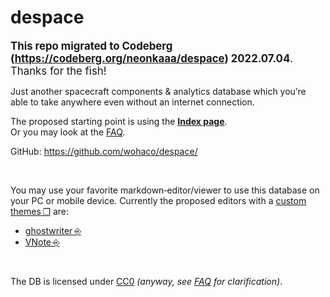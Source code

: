 # despace

<big>**This repo migrated to Codeberg (<https://codeberg.org/neonkaaa/despace>) 2022.07.04**.<br> Thanks for the fish!</big>


Just another spacecraft components & analytics database which you’re able to take anywhere even without an internet connection.

The proposed starting point is using the **[Index page](db/index.md)**.  
Or you may look at the [FAQ](db/faq.md).

GitHub: <https://github.com/wohaco/despace/>

<br>

You may use your favorite markdown‑editor/viewer to use this database on your PC or mobile device. Currently the proposed editors  with a [custom themes ❐](js/themes.zip) are:

   - [ghostwriter ⎆](https://wereturtle.github.io/ghostwriter)
   - [VNote ⎆](https://github.com/tamlok/vnote)

<br>

The DB is licensed under [CC0](LICENSE) *(anyway, see [FAQ](db/faq.md) for clarification)*.
